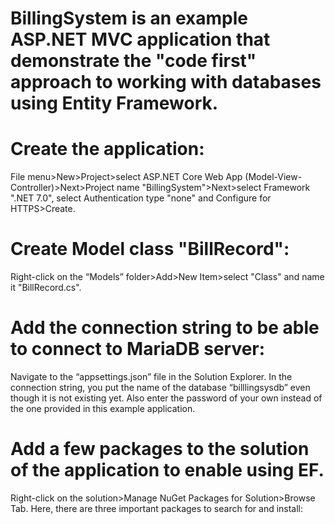 # BillingSystem is an example ASP.NET MVC application that demonstrate the "code first" approach to working with databases using Entity Framework.
# Create the application:
File menu>New>Project>select ASP.NET Core Web App (Model-View-Controller)>Next>Project name "BillingSystem">Next>select Framework ".NET 7.0", select Authentication type "none" and Configure for HTTPS>Create.
# Create Model class "BillRecord":
Right-click on the “Models” folder>Add>New Item>select "Class" and name it "BillRecord.cs".
# Add the connection string to be able to connect to MariaDB server:
Navigate to the “appsettings.json” file in the Solution Explorer. 
In the connection string, you put the name of the database “billlingsysdb” even though it is not existing yet. 
Also enter the password of your own instead of the one provided in this example application.
# Add a few packages to the solution of the application to enable using EF. 
Right-click on the solution>Manage NuGet Packages for Solution>Browse Tab. Here, there are three important packages to search for and install:

